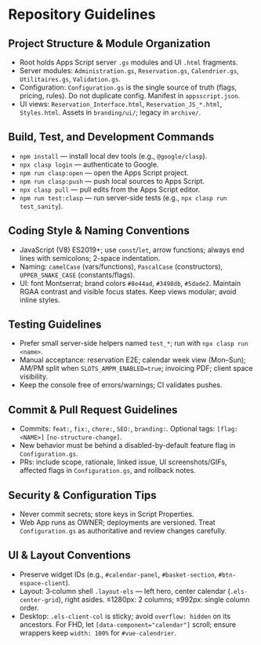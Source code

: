# Repository Guidelines

## Project Structure & Module Organization
- Root holds Apps Script server `.gs` modules and UI `.html` fragments.
- Server modules: `Administration.gs`, `Reservation.gs`, `Calendrier.gs`, `Utilitaires.gs`, `Validation.gs`.
- Configuration: `Configuration.gs` is the single source of truth (flags, pricing, rules). Do not duplicate config. Manifest in `appsscript.json`.
- UI views: `Reservation_Interface.html`, `Reservation_JS_*.html`, `Styles.html`. Assets in `branding/ui/`; legacy in `archive/`.

## Build, Test, and Development Commands
- `npm install` — install local dev tools (e.g., `@google/clasp`).
- `npx clasp login` — authenticate to Google.
- `npm run clasp:open` — open the Apps Script project.
- `npm run clasp:push` — push local sources to Apps Script.
- `npx clasp pull` — pull edits from the Apps Script editor.
- `npm run test:clasp` — run server-side tests (e.g., `npx clasp run test_sanity`).

## Coding Style & Naming Conventions
- JavaScript (V8) ES2019+; use `const`/`let`, arrow functions; always end lines with semicolons; 2-space indentation.
- Naming: `camelCase` (vars/functions), `PascalCase` (constructors), `UPPER_SNAKE_CASE` (constants/flags).
- UI: font Montserrat; brand colors `#8e44ad`, `#3498db`, `#5dade2`. Maintain RGAA contrast and visible focus states. Keep views modular; avoid inline styles.

## Testing Guidelines
- Prefer small server-side helpers named `test_*`; run with `npx clasp run <name>`.
- Manual acceptance: reservation E2E; calendar week view (Mon–Sun); AM/PM split when `SLOTS_AMPM_ENABLED=true`; invoicing PDF; client space visibility.
- Keep the console free of errors/warnings; CI validates pushes.

## Commit & Pull Request Guidelines
- Commits: `feat:`, `fix:`, `chore:`, `SEO:`, `branding:`. Optional tags: `[flag:<NAME>]` `[no-structure-change]`.
- New behavior must be behind a disabled-by-default feature flag in `Configuration.gs`.
- PRs: include scope, rationale, linked issue, UI screenshots/GIFs, affected flags in `Configuration.gs`, and rollback notes.

## Security & Configuration Tips
- Never commit secrets; store keys in Script Properties.
- Web App runs as OWNER; deployments are versioned. Treat `Configuration.gs` as authoritative and review changes carefully.

## UI & Layout Conventions
- Preserve widget IDs (e.g., `#calendar-panel`, `#basket-section`, `#btn-espace-client`).
- Layout: 3‑column shell `.layout-els` — left hero, center calendar (`.els-center-grid`), right asides. ≤1280px: 2 columns; ≤992px: single column order.
- Desktop: `.els-client-col` is sticky; avoid `overflow: hidden` on its ancestors. For FHD, let `[data-component="calendar"]` scroll; ensure wrappers keep `width: 100%` for `#vue-calendrier`.

